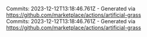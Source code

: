 Commits: 2023-12-12T13:18:46.761Z - Generated via https://github.com/marketplace/actions/artificial-grass
<br>
Commits: 2023-12-12T13:18:46.761Z - Generated via https://github.com/marketplace/actions/artificial-grass
<br>
